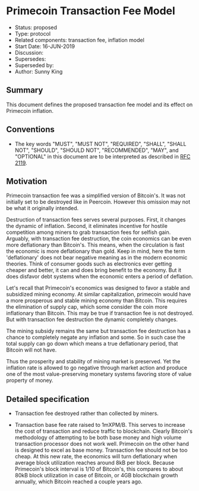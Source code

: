 # Primecoin Transaction Fee Model

- Status: proposed
- Type: protocol
- Related components: transaction fee, inflation model
- Start Date: 16-JUN-2019
- Discussion:
- Supersedes:
- Superseded by:
- Author: Sunny King

## Summary

This document defines the proposed transaction fee model and its effect on Primecoin inflation.

## Conventions
- The key words "MUST", "MUST NOT", "REQUIRED", "SHALL", "SHALL NOT", "SHOULD", "SHOULD NOT", "RECOMMENDED", "MAY", and "OPTIONAL" in this document are to be interpreted as described in [RFC 2119](http://tools.ietf.org/html/rfc2119).

## Motivation

Primecoin transaction fee was a simplified version of Bitcoin's. It was not initially set to be destroyed like in Peercoin. However this omission may not be what it originally intended.

Destruction of transaction fees serves several purposes. First, it changes the dynamic of inflation. Second, it eliminates incentive for hostile competition among miners to grab transaction fees for selfish gain. Arguably, with transaction fee destruction, the coin economics can be even more deflationary than Bitcoin's. This means, when the circulation is fast the economic is more deflationary than gold. Keep in mind, here the term 'deflationary' does not bear negative meaning as in the modern economic theories. Think of consumer goods such as electronics ever getting cheaper and better, it can and does bring benefit to the economy. But it does disfavor debt systems when the economic enters a period of deflation.

Let's recall that Primecoin's economics was designed to favor a stable and subsidized mining economy. At similar capitalization, primecoin would have a more prosperous and stable mining economy than Bitcoin. This requires the elimination of supply cap, which some consider the coin more inflationary than Bitcoin. This may be true if transaction fee is not destroyed. But with transaction fee destruction the dynamic completely changes.

The mining subsidy remains the same but transaction fee destruction has a chance to completely negate any inflation and some. So in such case the total supply can go down which means a true deflationary period, that Bitcoin will not have.

Thus the prosperity and stability of mining market is preserved. Yet the inflation rate is allowed to go negative through market action and produce one of the most value-preserving monetary systems favoring store of value property of money.

## Detailed specification

* Transaction fee destroyed rather than collected by miners.

* Transaction base fee rate raised to 1mXPM/B. This serves to increase the cost of transaction and reduce traffic to blockchain. Clearly Bitcoin's methodology of attempting to be both base money and high volume transaction processor does not work well. Primecoin on the other hand is designed to excel as base money. Transaction fee should not be too cheap. At this new rate, the economics will turn deflationary when average block utilization reaches around 8kB per block. Because Primecoin's block interval is 1/10 of Bitcoin's, this compares to about 80kB block utilization in case of Bitcoin, or 4GB blockchain growth annually, which Bitcoin reached a couple years ago.
